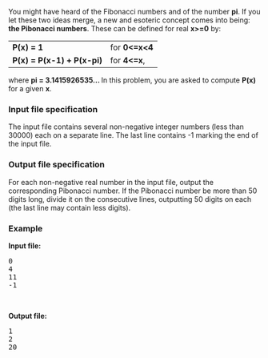 <p>
You might have heard of the Fibonacci numbers and of the number <b>pi</b>. If you let these two ideas
merge, a new and esoteric concept comes into being: <b>the Pibonacci numbers</b>. These can be defined for
real <b>x&gt;=0</b> by:
</p>

<table width="90%" class="podklad2">
<tbody><tr>
<td nowrap=""><b>P(x) = 1</b></td>
<td>for <b>0&lt;=x&lt;4</b></td>
</tr>
<tr>
<td nowrap=""><b>P(x) = P(x-1) + P(x-pi)</b></td>
<td>for <b>4&lt;=x</b>,</td>
</tr>
</tbody></table>

<p>
where <b>pi = 3.1415926535... </b> In this problem, you are asked to compute <b>P(x)</b>
for a given <b>x</b>.
</p>

<h3>Input file specification</h3>
<p>
The input file contains several non-negative integer numbers (less than 30000) each on a separate
line. The last line contains -1 marking the end of the input file.
</p>

<h3>Output file specification</h3>
<p>
For each non-negative real number in the input file, output the corresponding
Pibonacci number. If the Pibonacci number be more than 50 digits long,
divide it on the consecutive lines, outputting 50 digits on each
(the last line may contain less digits).
</p>

<h3>Example</h3>

<b>Input file:</b>
<pre>0
4
11
-1
</pre>

<p>&nbsp;</p>

<b>Output file:</b>
<pre>1
2
20
</pre>